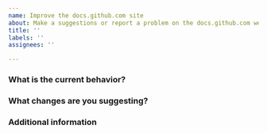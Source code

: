 ```yaml
---
name: Improve the docs.github.com site
about: Make a suggestions or report a problem on the docs.github.com website.
title: ''
labels: ''
assignees: ''

---
```


<!--
HUBBERS BEWARE! THE GITHUB/DOCS REPO IS PUBLIC TO THE ENTIRE INTERNET. OPEN AN ISSUE IN GITHUB/DOCS-CONTENT INSTEAD.
-->

<!--
For questions, ask in Discussions: https://github.com/github/docs/discussions

Before you file an issue read the:
- Code of Conduct: https://github.com/github/docs/blob/main/CODE_OF_CONDUCT.md
- Contributing guide: https://github.com/github/docs/blob/main/CONTRIBUTING.md

Check to make sure someone hasn't already opened a similar issue: https://github.com/github/docs/issues
-->

### What is the current behavior?

<!-- include links to articles where you're seeing a problem, screenshots, what browser you're using, etc. -->

### What changes are you suggesting?

<!-- Give as much detail as you can to help us understand the change you want to see. Why should the docs be changed? What use cases does it support? What is the expected outcome? -->

### Additional information

<!-- Any additional information, configuration, or data that might be necessary to reproduce the issue. -->
